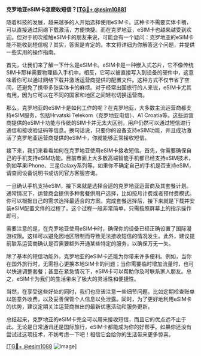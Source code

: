 **克罗地亚eSIM卡怎麽收短信？[[TG💪+ @esim1088](https://t.me/s/esim1088)]**

随着科技的发展，越来越多的人开始选择使用eSIM卡。这种卡不需要实体卡槽，可以直接通过网络下载激活，方便快捷。而在克罗地亚，eSIM卡也越来越受到欢迎。但对于初次接触eSIM卡的朋友来说，可能会有一个疑问：克罗地亚的eSIM卡能不能收到短信呢？其实，答案是肯定的。本文将详细为你解答这个问题，并提供一些实用的操作指南。

首先，让我们来了解一下什么是eSIM卡。eSIM卡是一种嵌入式芯片，它不像传统SIM卡那样需要物理插入手机中。相反，它可以被直接写入到设备的硬件中，这意味着你可以通过网络下载并激活运营商提供的配置文件。这种方式不仅节省了空间，还避免了携带多张实体卡的麻烦。对于经常出国旅行的人来说，eSIM卡尤其有用，因为它可以在不同的国家和地区之间轻松切换运营商。

那么，克罗地亚的eSIM卡是如何工作的呢？在克罗地亚，大多数主流运营商都支持eSIM服务，包括Hrvatski Telekom（克罗地亚电信）、A1 Croatia等。这些运营商提供的eSIM卡功能与传统的SIM卡并无太大区别，用户仍然可以通过短信进行通信和接收验证码等信息。换句话说，只要你的设备支持eSIM功能，并且成功激活了克罗地亚运营商提供的eSIM卡，你就能够正常接收短信。

接下来，我们来看看如何在克罗地亚使用eSIM卡接收短信。首先，你需要确保自己的手机支持eSIM功能。目前市面上大多数高端智能手机都已经支持eSIM技术，例如苹果iPhone、三星Galaxy系列等。如果你不确定自己的手机是否支持eSIM，请查阅设备说明书或访问官方客服咨询。

一旦确认手机支持eSIM，接下来就是选择合适的克罗地亚运营商及其套餐计划。通常情况下，运营商会提供多种套餐供用户选择，比如按月计费或者预付费模式。你可以根据自己的需求选择最适合的方案。完成套餐选择后，接下来就是下载并安装eSIM配置文件的过程了。这个过程一般非常简单，只需按照屏幕上的指示操作即可。

需要注意的是，在克罗地亚使用eSIM卡时，确保你的设备已经正确设置了国际漫游权限。这样可以避免因地区限制而导致无法接收短信的情况发生。此外，建议提前联系运营商确认是否需要额外开通某些特定的服务，以确保万无一失。

除了基本的短信功能外，克罗地亚的eSIM卡还能为你带来许多便利。例如，当你在国外旅行时，无需担心更换本地SIM卡的问题；当你需要临时增加流量时，也可以快速调整套餐；甚至在紧急情况下，eSIM卡可以帮助你及时联系家人朋友。总之，eSIM卡为我们的生活带来了极大的灵活性和便捷性。

当然，在享受这些好处的同时，我们也应该注意一些细节问题。比如定期检查账单以防意外收费，以及妥善保管个人信息以免泄露。同时，为了更好地利用eSIM卡的优势，建议定期关注运营商推出的最新优惠活动和服务更新。

总结起来，克罗地亚的eSIM卡完全可以用来接收短信，而且它的优点远不止于此。无论是日常通讯还是国际旅行，eSIM卡都能成为你的好帮手。如果你还没有尝试过这项技术，不妨考虑一下吧！相信它会给你的生活带来更多惊喜。

[[TG💪+ @esim1088](https://t.me/s/esim1088) ![Image](https://i.postimg.cc/4NQfJmqS/Snipaste-2025-05-13-00-14-12.png)]